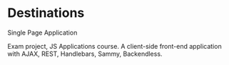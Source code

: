 # Destinations

Single Page Application

Exam project, JS Applications course.
A client-side front-end application with AJAX, REST, Handlebars, Sammy, Backendless.
